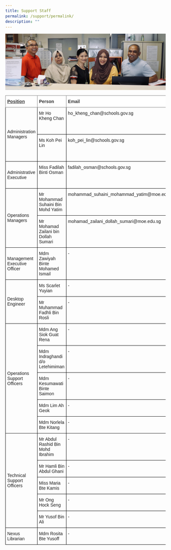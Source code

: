 ```yaml
---
title: Support Staff
permalink: /support/permalink/
description: ""
---
```

![](/images/support.jpg)
<style type="text/css">
.tg  {border-collapse:collapse;border-spacing:0;}
.tg td{border-color:black;border-style:solid;border-width:1px;font-family:Arial, sans-serif;font-size:14px;
  overflow:hidden;padding:10px 5px;word-break:normal;}
.tg th{border-color:black;border-style:solid;border-width:1px;font-family:Arial, sans-serif;font-size:14px;
  font-weight:normal;overflow:hidden;padding:10px 5px;word-break:normal;}
.tg .tg-cly1{text-align:left;vertical-align:middle}
.tg .tg-vwo1{background-color:#FFF;border-color:inherit;color:#323232;font-weight:bold;text-align:left;vertical-align:middle}
.tg .tg-b5eh{background-color:#FFF;border-color:inherit;color:#323232;font-weight:bold;text-align:left;text-decoration:underline;
  vertical-align:middle}
.tg .tg-0lax{text-align:left;vertical-align:top}
</style>
<table class="tg">
<thead>
  <tr>
    <th class="tg-b5eh"><span style="font-weight:bold;color:#323232">Position</span></th>
    <th class="tg-vwo1"><span style="font-weight:bold;color:#323232">Person</span></th>
    <th class="tg-vwo1"><span style="font-weight:bold;color:#323232">Email</span></th>
    <th class="tg-vwo1"><span style="font-weight:bold;color:#323232">Phone</span></th>
  </tr>
</thead>
<tbody>
  <tr>
    <td class="tg-cly1" rowspan="2">Administration Managers</td>
    <td class="tg-0lax">Mr Ho Kheng Chan</td>
    <td class="tg-0lax">ho_kheng_chan@schools.gov.sg</td>
    <td class="tg-0lax">6446 3301 ext 113</td>
  </tr>
  <tr>
    <td class="tg-0lax">Ms Koh Pei Lin</td>
    <td class="tg-0lax">koh_pei_lin@schools.gov.sg</td>
    <td class="tg-0lax">6446 3301 ext 114</td>
  </tr>
  <tr>
    <td class="tg-cly1">Administrative Executive</td>
    <td class="tg-0lax">Miss Fadilah Binti Osman</td>
    <td class="tg-0lax"><span style="font-weight:400;font-style:normal">fadilah_osman@schools.gov.sg</span></td>
    <td class="tg-0lax">6446 3301 ext 166</td>
  </tr>
  <tr>
    <td class="tg-cly1" rowspan="2">Operations Managers</td>
    <td class="tg-0lax">Mr Mohammad Suhaini Bin Mohd Yatim</td>
    <td class="tg-0lax">mohammad_suhaini_mohammad_yatim@moe.edu.sg</td>
    <td class="tg-0lax">6446 3301 ext 116</td>
  </tr>
  <tr>
    <td class="tg-0lax">Mr Mohamad Zailani bin Dollah Sumari</td>
    <td class="tg-0lax">mohamad_zailani_dollah_sumari@moe.edu.sg</td>
    <td class="tg-0lax">6446 3301 ext 139</td>
  </tr>
  <tr>
    <td class="tg-cly1">Management Executive Officer</td>
    <td class="tg-0lax">Mdm Zawiyah Binte Mohamed Ismail</td>
    <td class="tg-0lax">-</td>
    <td class="tg-0lax">-</td>
  </tr>
  <tr>
    <td class="tg-cly1" rowspan="2">Desktop Engineer</td>
    <td class="tg-0lax">Ms Scarlet Yuyian</td>
    <td class="tg-0lax">-</td>
    <td class="tg-0lax">-</td>
  </tr>
  <tr>
    <td class="tg-0lax">Mr Muhammad Fadhli Bin Rosli</td>
    <td class="tg-0lax">-</td>
    <td class="tg-0lax">-</td>
  </tr>
  <tr>
    <td class="tg-cly1" rowspan="5">Operations Support Officers</td>
    <td class="tg-0lax">Mdm Ang Siok Guat Rena</td>
    <td class="tg-0lax">-</td>
    <td class="tg-0lax">-</td>
  </tr>
  <tr>
    <td class="tg-0lax">Mdm Indraghandi d/o Letehimiman</td>
    <td class="tg-0lax">-</td>
    <td class="tg-0lax">-</td>
  </tr>
  <tr>
    <td class="tg-0lax">Mdm Kesumawati Binte Saimon</td>
    <td class="tg-0lax">-</td>
    <td class="tg-0lax">-</td>
  </tr>
  <tr>
    <td class="tg-0lax">Mdm Lim Ah Geok</td>
    <td class="tg-0lax">-</td>
    <td class="tg-0lax">-</td>
  </tr>
  <tr>
    <td class="tg-0lax">Mdm Norlela Bte Kitang</td>
    <td class="tg-0lax">-</td>
    <td class="tg-0lax">-</td>
  </tr>
  <tr>
    <td class="tg-cly1" rowspan="5">Technical Support Officers</td>
    <td class="tg-0lax">Mr Abdul Rashid Bin Mohd Ibrahim</td>
    <td class="tg-0lax">-</td>
    <td class="tg-0lax">-</td>
  </tr>
  <tr>
    <td class="tg-0lax">Mr Hamli Bin Abdul Ghani</td>
    <td class="tg-0lax">-</td>
    <td class="tg-0lax">-</td>
  </tr>
  <tr>
    <td class="tg-0lax">Miss Maria Bte Kamis</td>
    <td class="tg-0lax">-</td>
    <td class="tg-0lax">-</td>
  </tr>
  <tr>
    <td class="tg-0lax">Mr Ong Hock Seng</td>
    <td class="tg-0lax">-</td>
    <td class="tg-0lax">-</td>
  </tr>
  <tr>
    <td class="tg-0lax">Mr Yusof Bin Ali</td>
    <td class="tg-0lax">-</td>
    <td class="tg-0lax">-</td>
  </tr>
  <tr>
    <td class="tg-0lax">Nexus Librarian</td>
    <td class="tg-0lax">Mdm Rosita Bte Yusoff</td>
    <td class="tg-0lax">-</td>
    <td class="tg-0lax">-</td>
  </tr>
</tbody>
</table>